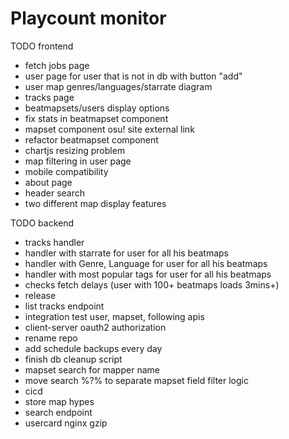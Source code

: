 # Playcount monitor

TODO frontend

* fetch jobs page
* user page for user that is not in db with button "add"
* user map genres/languages/starrate diagram
* tracks page
* beatmapsets/users display options
* fix stats in beatmapset component
* mapset component osu! site external link
* refactor beatmapset component
* chartjs resizing problem
* map filtering in user page
* mobile compatibility
* about page
* header search
* two different map display features 

TODO backend

* tracks handler 
* handler with starrate for user for all his beatmaps
* handler with Genre, Language for user for all his beatmaps
* handler with most popular tags for user for all his beatmaps
* checks fetch delays (user with 100+ beatmaps loads 3mins+)
* release
* list tracks endpoint
* integration test user, mapset, following apis
* client-server oauth2 authorization 
* rename repo 
* add schedule backups every day
* finish db cleanup script
* mapset search for mapper name
* move search %?% to separate mapset field filter logic
* cicd
* store map hypes
* search endpoint
* usercard nginx gzip